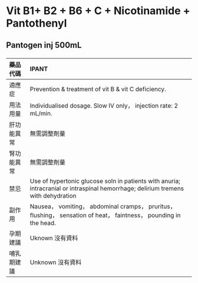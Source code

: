 # Vit B1+ B2 + B6 + C + Nicotinamide + Pantothenyl

## Pantogen inj 500mL

##### 

| 藥品代碼   | IPANT                                                                                                                             |
|:-----------|:----------------------------------------------------------------------------------------------------------------------------------|
| 適應症     | Prevention & treatment of vit B & vit C deficiency.                                                                               |
| 用法用量   | Individualised dosage. Slow IV only， injection rate: 2 mL/min.                                                                   |
| 肝功能異常 | 無需調整劑量                                                                                                                      |
| 腎功能異常 | 無需調整劑量                                                                                                                      |
| 禁忌       | Use of hypertonic glucose soln in patients with anuria; intracranial or intraspinal hemorrhage; delirium tremens with dehydration |
| 副作用     | Nausea， vomiting， abdominal cramps， pruritus， flushing， sensation of heat， faintness， pounding in the head.                |
| 孕期建議   | Uknown 沒有資料                                                                                                                   |
| 哺乳期建議 | Unknown 沒有資料                                                                                                                  |

